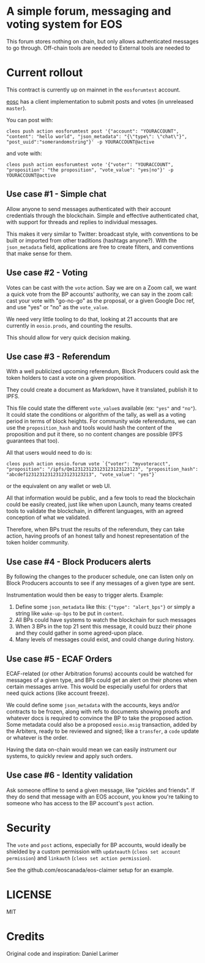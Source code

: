A simple forum, messaging and voting system for EOS
===================================================

This forum stores nothing on chain, but only allows authenticated
messages to go through.  Off-chain tools are needed to External tools are needed to


Current rollout
===============

This contract is currently up on mainnet in the `eosforumtest`
account.

[eosc](https://github.com/eoscanada/eosc) has a client implementation
to submit posts and votes (in unreleased `master`).

You can post with:

```
cleos push action eosforumtest post '{"account": "YOURACCOUNT", "content": "hello world", "json_metadata": "{\"type\": \"chat\"}", "post_uuid":"somerandomstring"}' -p YOURACCOUNT@active
```

and vote with:

```
cleos push action eosforumtest vote '{"voter": "YOURACCOUNT", "proposition": "the proposition", "vote_value": "yes|no"}' -p YOURACCOUNT@active
```


Use case #1 - Simple chat
-------------------------

Allow anyone to send messages authenticated with their account
credentials through the blockchain. Simple and effective authenticated
chat, with support for threads and replies to individual messages.

This makes it very similar to Twitter: broadcast style, with
conventions to be built or imported from other traditions (hashtags
anyone?). With the `json_metadata` field, applications are free to
create filters, and conventions that make sense for them.


Use case #2 - Voting
--------------------

Votes can be cast with the `vote` action. Say we are on a Zoom call,
we want a quick vote from the BP accounts' authority, we can say in
the zoom call: cast your vote with "go-no-go" as the proposal, or a
given Google Doc ref, and use "yes" or "no" as the `vote_value`.

We need very little tooling to do that, looking at 21 accounts that
are currently in `eosio.prods`, and counting the results.

This should allow for very quick decision making.


Use case #3 - Referendum
------------------------

With a well publicized upcoming referendum, Block Producers could ask
the token holders to cast a vote on a given proposition.

They could create a document as Markdown, have it translated, publish
it to IPFS.

This file could state the different `vote_value`s available (ex:
`"yes"` and `"no"`).  It could state the conditions or algorithm of
the tally, as well as a voting period in terms of block heights. For
community wide referendums, we can use the `proposition_hash` and
tools would hash the content of the proposition and put it there, so
no content changes are possible (IPFS guarantees that too).

All that users would need to do is:

```
cleos push action eosio.forum vote `{"voter": "myvoteracct", "proposition": "/ipfs/Qm123123123123123123123123", "proposition_hash": "abcdef123123123123123123123213", "vote_value": "yes"}`
```

or the equivalent on any wallet or web UI.

All that information would be public, and a few tools to read the
blockchain could be easily created, just like when upon Launch, many
teams created tools to validate the blockchain, in different
languages, with an agreed conception of what we validated.

Therefore, when BPs trust the results of the referendum, they can take
action, having proofs of an honest tally and honest representation of
the token holder community.



Use case #4 - Block Producers alerts
------------------------------------

By following the changes to the producer schedule, one can listen only
on Block Producers accounts to see if any messages of a given type are
sent.

Instrumentation would then be easy to trigger alerts. Example:

1. Define some `json_metadata` like this: `{"type": "alert_bps"}` or simply a string like `wake-up-bps` to be put in `content`.
2. All BPs could have systems to watch the blockchain for such messages
3. When 3 BPs in the top 21 sent this message, it could buzz their phone and they could gather in some agreed-upon place.
4. Many levels of messages could exist, and could change during history.


Use case #5 - ECAF Orders
-------------------------

ECAF-related (or other Arbitration forums) accounts could be watched
for messages of a given type, and BPs could get an alert on their
phones when certain messages arrive. This would be especially useful
for orders that need quick actions (like account freeze).

We could define some `json_metadata` with the accounts, keys and/or
contracts to be frozen, along with refs to documents showing proofs
and whatever docs is required to convince the BP to take the proposed
action.  Some metadata could also be a proposed `eosio.msig`
transaction, added by the Arbiters, ready to be reviewed and signed;
like a `transfer`, a `code` update or whatever is the order.

Having the data on-chain would mean we can easily instrument our
systems, to quickly review and apply such orders.


Use case #6 - Identity validation
---------------------------------

Ask someone offline to send a given message, like "pickles and
friends".  If they do send that message with an EOS account, you know
you're talking to someone who has access to the BP account's `post`
action.



Security
========

The `vote` and `post` actions, especially for BP accounts, would
ideally be shielded by a custom permission with `updateauth` (`cleos
set account permission`) and `linkauth` (`cleos set action
permission`).

See the github.com/eoscanada/eos-claimer setup for an example.




LICENSE
=======

MIT


Credits
=======

Original code and inspiration: Daniel Larimer

